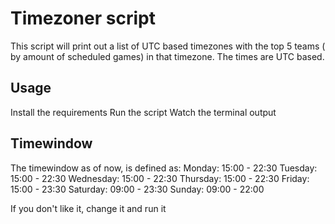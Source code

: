 # Timezoner script

This script will print out a list of UTC based timezones with the top 5 teams ( by amount of scheduled games) in that timezone. 
The times are UTC based.

## Usage
Install the requirements
Run the script
Watch the terminal output

## Timewindow

The timewindow as of now, is defined as:
Monday:     15:00 - 22:30
Tuesday:    15:00 - 22:30
Wednesday:  15:00 - 22:30
Thursday:   15:00 - 22:30
Friday:     15:00 - 23:30
Saturday:   09:00 - 23:30
Sunday:     09:00 - 22:00

If you don't like it, change it and run it